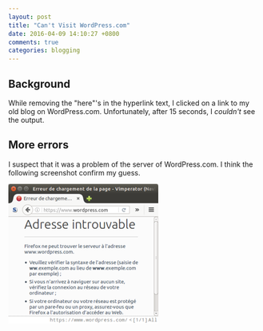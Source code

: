 ```yaml
---
layout: post
title: "Can't Visit WordPress.com"
date: 2016-04-09 14:10:27 +0800
comments: true
categories: blogging
---
```


Background
---

While removing the "here"'s in the hyperlink text, I clicked on a link
to my old blog on WordPress.com.  Unfortunately, after 15 seconds, I
*couldn't* see the output.

More errors
---

I suspect that it was a problem of the server of WordPress.com.  I
think the following screenshot confirm my guess.

<picture class="fancybox" title="Address NOT found">
  <source srcset="/images/posts/NoWP/nowp.png"
    media="(min-width: 685px)"></source> 
  <img alt="Address NOT found" width="300"
    src="/images/posts/NoWP/nowp300.png" />
</picture>
